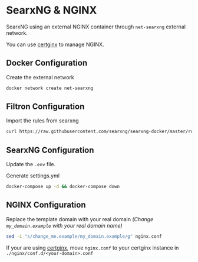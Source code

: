 # SearxNG & NGINX

SearxNG using an external NGINX container through `net-searxng` external network.

You can use [certginx](https://gitlab.com/certginx/certginx) to manage NGINX.

## **Docker Configuration**

Create the external network
```sh
docker network create net-searxng
```

## **Filtron Configuration**

Import the rules from searxng
```sh
curl https://raw.githubusercontent.com/searxng/searxng-docker/master/rules.json -O rules.json
```

## **SearxNG Configuration**

Update the `.env` file.

Generate settings.yml 
```sh
docker-compose up -d && docker-compose down
```


## **NGINX Configuration**

Replace the template domain with your real domain *(Change `my_domain.example` with your real domain name)*
```sh
sed -i "s/change_me.example/my_domain.example/g" nginx.conf
```

If your are using [certginx](https://gitlab.com/certginx/certginx), move `nginx.conf` to your certginx instance in `./nginx/conf.d/<your-domain>.conf`